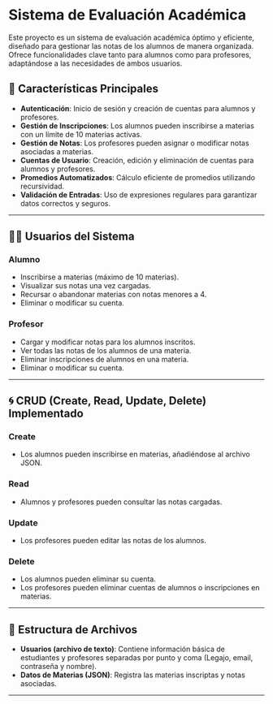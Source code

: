 # Sistema de Evaluación Académica

Este proyecto es un sistema de evaluación académica óptimo y eficiente, diseñado para gestionar las notas de los alumnos de manera organizada. Ofrece funcionalidades clave tanto para alumnos como para profesores, adaptándose a las necesidades de ambos usuarios.

## 🚀 Características Principales

- **Autenticación**: Inicio de sesión y creación de cuentas para alumnos y profesores.
- **Gestión de Inscripciones**: Los alumnos pueden inscribirse a materias con un límite de 10 materias activas.
- **Gestión de Notas**: Los profesores pueden asignar o modificar notas asociadas a materias.
- **Cuentas de Usuario**: Creación, edición y eliminación de cuentas para alumnos y profesores.
- **Promedios Automatizados**: Cálculo eficiente de promedios utilizando recursividad.
- **Validación de Entradas**: Uso de expresiones regulares para garantizar datos correctos y seguros.

---

## 🧑‍🎓 Usuarios del Sistema

### **Alumno**
- Inscribirse a materias (máximo de 10 materias).
- Visualizar sus notas una vez cargadas.
- Recursar o abandonar materias con notas menores a 4.
- Eliminar o modificar su cuenta.

### **Profesor**
- Cargar y modificar notas para los alumnos inscritos.
- Ver todas las notas de los alumnos de una materia.
- Eliminar inscripciones de alumnos en una materia.
- Eliminar o modificar su cuenta.

---

## 🌀 CRUD (Create, Read, Update, Delete) Implementado

### **Create**
- Los alumnos pueden inscribirse en materias, añadiéndose al archivo JSON.

### **Read**
- Alumnos y profesores pueden consultar las notas cargadas.

### **Update**
- Los profesores pueden editar las notas de los alumnos.

### **Delete**
- Los alumnos pueden eliminar su cuenta.
- Los profesores pueden eliminar cuentas de alumnos o inscripciones en materias.

---

## 📂 Estructura de Archivos

- **Usuarios (archivo de texto)**: Contiene información básica de estudiantes y profesores separadas por punto y coma (Legajo, email, contraseña y nombre).
- **Datos de Materias (JSON)**: Registra las materias inscriptas y notas asociadas.

---
